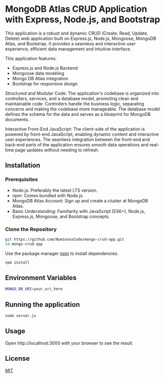 #  MongoDB Atlas CRUD Application with Express, Node.js, and Bootstrap

This application is a robust and dynamic CRUD (Create, Read, Update, Delete) web application built on Express.js, Node.js, Mongoose, MongoDB Atlas, and Bootstrap. It provides a seamless and interactive user experience, efficient data management and intuitive interface.

This application features:
* Express.js and Node.js Backend
* Mongoose data modeling
* Mongo DB Atlas integration
* Bootstrap for responsive design

Structured and Modular Code: The application's codebase is organized into controllers, services, and a database model, promoting clean and maintainable code. Controllers handle the business logic, separating concerns and making the codebase more manageable. The database model defines the schema for the data and serves as a blueprint for MongoDB documents.

Interactive Front-End JavaScript: The client-side of the application is powered by front-end JavaScript, enabling dynamic content and interactive user experiences. The seamless integration between the front-end and back-end parts of the application ensures smooth data operations and real-time page updates without needing to refresh.

## Installation

### Prerequisites

* Node.js: Preferably the latest LTS version. 
* npm: Comes bundled with Node.js.
* MongoDB Atlas Account: Sign up and create a cluster at MongoDB Atlas.
* Basic Understanding: Familiarity with JavaScript (ES6+), Node.js, Express.js, Mongoose, and Bootstrap concepts.

### Clone the Repository

```bash
git https://github.com/NuminousCode/mongo-crud-app.git 
cd mongo-crud-app
```
Use the package manager [npm](https://www.npmjs.com/) to install dependencies.

```bash
npm install 
```
## Environment Variables
```bash
MONGO_DB_URI=your_uri_here
```
## Running the application

```bash
node server.js
```

## Usage

Open http://localhost:3000 with your browser to see the result.

## License

[MIT](https://choosealicense.com/licenses/mit/)